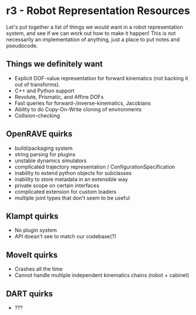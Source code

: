 r3 - Robot Representation Resources
===================================

Let's put together a list of things we would want in a robot representation system, and see if we can work out how to make it happen!  This is not necessarily an implementation of anything, just a place to put notes and pseudocode.

## Things we definitely want ##
* Explicit DOF-value representation for forward kinematics (not backing it out of transforms).
* C++ and Python support
* Revolute, Prismatic, and Affine DOFs
* Fast queries for forward-/inverse-kinematics, Jacobians
* Ability to do Copy-On-Write cloning of environments
* Collision-checking

## OpenRAVE quirks ##

* build/packaging system
* string parsing for plugins
* unstable dynamics simulators
* complicated trajectory representation / ConfigurationSpecification
* inability to extend python objects for subclasses
* inability to store metadata in an extensible way
* private scope on certain interfaces
* complicated extension for custom loaders
* multiple joint types that don't seem to be useful

## Klampt quirks ##

* No plugin system
* API doesn't see to match our codebase(?)

## MoveIt quirks ##

* Crashes all the time
* Cannot handle multiple independent kinematics chains (robot + cabinet)

## DART quirks ##

* ???
